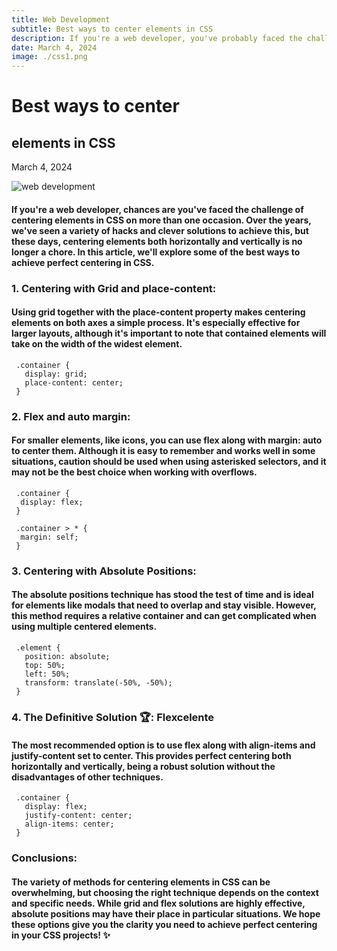 ```yaml
---
title: Web Development
subtitle: Best ways to center elements in CSS
description: If you're a web developer, you've probably faced the challenge of centering elements in CSS on more than one occasion. Nowadays, centering elements both horizontally and vertically is no longer a difficult task. I'm going to show you different ways how you can center elements on both axes with CSS.
date: March 4, 2024
image: ./css1.png
---
```


# Best ways to center
## elements in CSS

March 4, 2024

![web development](./css.png)
 
#### If you're a web developer, chances are you've faced the challenge of centering elements in CSS on more than one occasion. Over the years, we've seen a variety of hacks and clever solutions to achieve this, but these days, centering elements both horizontally and vertically is no longer a chore. In this article, we'll explore some of the best ways to achieve perfect centering in CSS.

### 1. Centering with Grid and place-content:

#### Using grid together with the place-content property makes centering elements on both axes a simple process. It's especially effective for larger layouts, although it's important to note that contained elements will take on the width of the widest element.

     .container {
       display: grid;
       place-content: center;
     }

### 2. Flex and auto margin:

#### For smaller elements, like icons, you can use flex along with margin: auto to center them. Although it is easy to remember and works well in some situations, caution should be used when using asterisked selectors, and it may not be the best choice when working with overflows.

     .container {
      display: flex;
     }

     .container > * {
      margin: self;
     }
### 3. Centering with Absolute Positions:

#### The absolute positions technique has stood the test of time and is ideal for elements like modals that need to overlap and stay visible. However, this method requires a relative container and can get complicated when using multiple centered elements.

     .element {
       position: absolute;
       top: 50%;
       left: 50%;
       transform: translate(-50%, -50%);
     }

### 4. The Definitive Solution 🏆: Flexcelente

#### The most recommended option is to use flex along with align-items and justify-content set to center. This provides perfect centering both horizontally and vertically, being a robust solution without the disadvantages of other techniques.

     .container {
       display: flex;
       justify-content: center;
       align-items: center;
     }

### Conclusions:

#### The variety of methods for centering elements in CSS can be overwhelming, but choosing the right technique depends on the context and specific needs. While grid and flex solutions are highly effective, absolute positions may have their place in particular situations. We hope these options give you the clarity you need to achieve perfect centering in your CSS projects! ✨